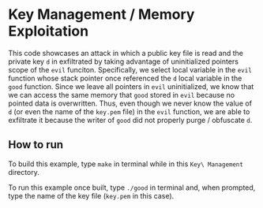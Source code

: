 # Key Management / Memory Exploitation
This code showcases an attack in which a public key file is read and the private key `d` in exfiltrated by taking advantage of uninitialized pointers scope of the `evil` funciton. Specifically, we select local variable in the `evil` function whose stack pointer once referenced the `d` local variable in the `good` function. Since we leave all pointers in `evil` uninitialized, we know that we can access the same memory that `good` stored in `evil` because no pointed data is overwritten. Thus, even though we never know the value of `d` (or even the name of the `key.pem` file) in the `evil` function, we are able to exfiltrate it because the writer of `good` did not properly purge / obfuscate `d`. 

## How to run
To build this example, type `make` in terminal while in this `Key\ Management` directory.

To run this example once built, type `./good` in terminal and, when prompted, type the name of the key file (`key.pem` in this case).